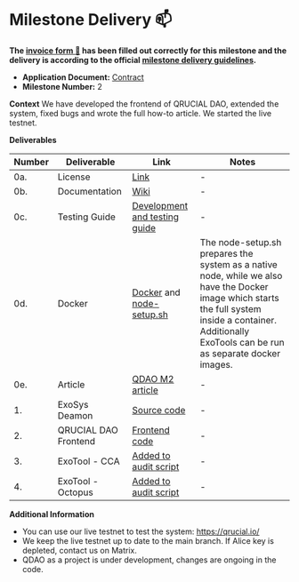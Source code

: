 # Milestone Delivery :mailbox:

**The [invoice form :pencil:](https://docs.google.com/forms/d/e/1FAIpQLSfmNYaoCgrxyhzgoKQ0ynQvnNRoTmgApz9NrMp-hd8mhIiO0A/viewform) has been filled out correctly for this milestone and the delivery is according to the official [milestone delivery guidelines](https://github.com/w3f/Grants-Program/blob/master/docs/milestone-deliverables-guidelines.md).**

- **Application Document:** [Contract](https://github.com/w3f/Grants-Program/blob/master/applications/QRUCIAL_DAO.md)
- **Milestone Number:** 2

**Context**
We have developed the frontend of QRUCIAL DAO, extended the system, fixed bugs and wrote the full how-to article. We started the live testnet.

**Deliverables**

| Number | Deliverable          | Link                                                                                                                                                                               | Notes                                                                                                                                                                                                    |
| ------ | -------------------- | ---------------------------------------------------------------------------------------------------------------------------------------------------------------------------------- | -------------------------------------------------------------------------------------------------------------------------------------------------------------------------------------------------------- |
| 0a.    | License              | [Link](https://github.com/Qrucial/QRUCIAL-DAO/blob/milestone2/LICENSE)                                                                                                             | -                                                                                                                                                                                                        |
| 0b.    | Documentation        | [Wiki](https://github.com/Qrucial/QRUCIAL-DAO/wiki)                                                                                                                                | -                                                                                                                                                                                                        |
| 0c.    | Testing Guide        | [Development and testing guide](https://github.com/Qrucial/QRUCIAL-DAO/wiki/Development-and-testing-guide)                                                                         | -                                                                                                                                                                                                        |
| 0d.    | Docker               | [Docker](https://github.com/Qrucial/QRUCIAL-DAO/blob/milestone2/docker/files/dockerfile) and [node-setup.sh](https://github.com/Qrucial/QRUCIAL-DAO/blob/milestone2/node-setup.sh) | The node-setup.sh prepares the system as a native node, while we also have the Docker image which starts the full system inside a container. Additionally ExoTools can be run as separate docker images. |
| 0e.    | Article              | [QDAO M2 article](https://cryptoctf.org/2023/06/08/delivery-of-qdao-milestone-2/)                                                                                                  | -                                                                                                                                                                                                        |
| 1.     | ExoSys Deamon        | [Source code](https://github.com/Qrucial/QRUCIAL-DAO/tree/milestone2/exosysd)                                                                                                      | -                                                                                                                                                                                                        |
| 2.     | QRUCIAL DAO Frontend | [Frontend code](https://github.com/Qrucial/QRUCIAL-DAO/tree/milestone2/frontend/substrate-front-end-template)                                                                      | -                                                                                                                                                                                                        |
| 3.     | ExoTool - CCA        | [Added to audit script](https://github.com/Qrucial/QRUCIAL-DAO/blob/milestone2/exotools/docker/docker_files/scripts/audit_script.sh)                                               | -                                                                                                                                                                                                        |
| 4.     | ExoTool - Octopus    | [Added to audit script](https://github.com/Qrucial/QRUCIAL-DAO/blob/milestone2/exotools/docker/docker_files/scripts/audit_script.sh)                                               | -                                                                                                                                                                                                        |

**Additional Information**

- You can use our live testnet to test the system: https://qrucial.io/
- We keep the live testnet up to date to the main branch. If Alice key is depleted, contact us on Matrix.
- QDAO as a project is under development, changes are ongoing in the code.
